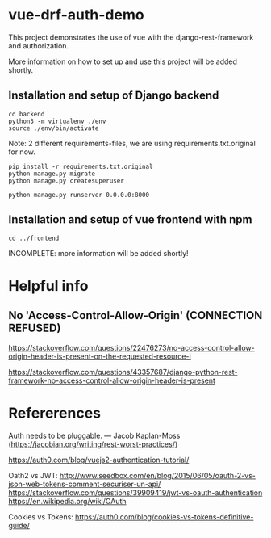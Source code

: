 vue-drf-auth-demo
======================

This project demonstrates the use of vue with the django-rest-framework and
authorization.

More information on how to set up and use this project will be added shortly.

Installation and setup of Django backend
----------------------------------------

```
cd backend
python3 -m virtualenv ./env
source ./env/bin/activate
```

Note: 2 different requirements-files, we are using requirements.txt.original
for now.

```
pip install -r requirements.txt.original
python manage.py migrate
python manage.py createsuperuser

python manage.py runserver 0.0.0.0:8000
```


Installation and setup of vue frontend with npm
-----------------------------------------------

```
cd ../frontend
```

INCOMPLETE: more information will be added shortly!

Helpful info
============

No 'Access-Control-Allow-Origin' (CONNECTION REFUSED)
-----------------------------------------------------

https://stackoverflow.com/questions/22476273/no-access-control-allow-origin-header-is-present-on-the-requested-resource-i

https://stackoverflow.com/questions/43357687/django-python-rest-framework-no-access-control-allow-origin-header-is-present




Refererences
============

Auth needs to be pluggable.
— Jacob Kaplan-Moss (https://jacobian.org/writing/rest-worst-practices/)

https://auth0.com/blog/vuejs2-authentication-tutorial/

Oath2 vs JWT:
http://www.seedbox.com/en/blog/2015/06/05/oauth-2-vs-json-web-tokens-comment-securiser-un-api/
https://stackoverflow.com/questions/39909419/jwt-vs-oauth-authentication
https://en.wikipedia.org/wiki/OAuth

Cookies vs Tokens:
https://auth0.com/blog/cookies-vs-tokens-definitive-guide/
